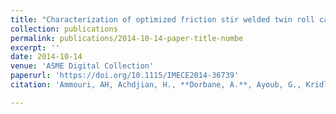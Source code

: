```yaml
---
title: "Characterization of optimized friction stir welded twin roll cast AZ31B sheets"
collection: publications
permalink: publications/2014-10-14-paper-title-numbe
excerpt: ''
date: 2014-10-14
venue: 'ASME Digital Collection'
paperurl: 'https://doi.org/10.1115/IMECE2014-36739'
citation: 'Ammouri, AH, Achdjian, H., **Dorbane, A.**, Ayoub, G., Kridli, GT., & Hamade, RF. "Mechanical and Microstructural Characterization of Optimized Friction Stir Welded Twin Roll Cast AZ31B Sheets." Proceedings of the ASME 2014 International Mechanical Engineering Congress and Exposition. Volume 2A: Advanced Manufacturing. Montreal, Quebec, Canada. November 14–20, 2014. V02AT02A028. ASME. '

---
```

